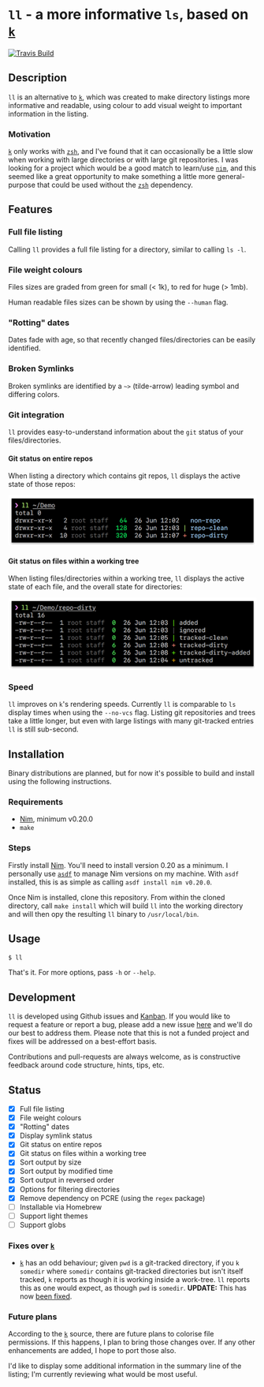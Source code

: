 # `ll` - a more informative `ls`, based on [`k`][1]

[![Travis Build][9]][10]


## Description

`ll` is an alternative to [`k`][1], which was created to make
directory listings more informative and readable, using colour to add
visual weight to important information in the listing.

### Motivation

[`k`][1] only works with [`zsh`][2], and I've found that it can
occasionally be a little slow when working with large directories or
with large git repositories. I was looking for a project which would
be a good match to learn/use [`nim`][3], and this seemed like a great
opportunity to make something a little more general-purpose that could
be used without the [`zsh`][2] dependency.

## Features

### Full file listing

Calling `ll` provides a full file listing for a directory, similar to calling
`ls -l`.

### File weight colours

Files sizes are graded from green for small (< 1k), to red for huge (> 1mb).

Human readable files sizes can be shown by using the `--human` flag.

### "Rotting" dates

Dates fade with age, so that recently changed files/directories can be
easily identified.

### Broken Symlinks

Broken symlinks are identified by a `~>` (tilde-arrow) leading symbol
and differing colors.

### Git integration

`ll` provides easy-to-understand information about the `git` status of
your files/directories.

#### Git status on entire repos

When listing a directory which contains git repos, `ll` displays the
active state of those repos:

![Image demonstrating repository listing](.images/repos.png)

#### Git status on files within a working tree

When listing files/directories within a working tree, `ll` displays
the active state of each file, and the overall state for directories:

![Image demonstrating file listing](.images/status.png)

### Speed

`ll` improves on `k`'s rendering speeds. Currently `ll` is comparable
to `ls` display times when using the `--no-vcs` flag. Listing git
repositories and trees take a little longer, but even with large
listings with many git-tracked entries `ll` is still sub-second.

## Installation

Binary distributions are planned, but for now it's possible to build
and install using the following instructions.

### Requirements

- [Nim][3], minimum v0.20.0
- `make`

### Steps

Firstly install [Nim][3]. You'll need to install version 0.20 as a
minimum. I personally use [`asdf`][6] to manage Nim versions on my
machine. With `asdf` installed, this is as simple as calling `asdf
install nim v0.20.0`.

Once Nim is installed, clone this repository. From within the cloned
directory, call `make install` which will build `ll` into the working
directory and will then opy the resulting `ll` binary to `/usr/local/bin`.

## Usage

    $ ll

That's it. For more options, pass `-h` or `--help`.

## Development

`ll` is developed using Github issues and [Kanban][4]. If you would
like to request a feature or report a bug, please add a new issue
[here](https://github.com/OldhamMade/ll/issues) and we'll do our best
to address them. Please note that this is not a funded project and
fixes will be addressed on a best-effort basis.

Contributions and pull-requests are always welcome, as is constructive
feedback around code structure, hints, tips, etc.

## Status

- [x] Full file listing
- [x] File weight colours
- [x] "Rotting" dates
- [x] Display symlink status
- [x] Git status on entire repos
- [x] Git status on files within a working tree
- [x] Sort output by size
- [x] Sort output by modified time
- [x] Sort output in reversed order
- [x] Options for filtering directories
- [x] Remove dependency on PCRE (using the `regex` package)
- [ ] Installable via Homebrew
- [ ] Support light themes
- [ ] Support globs

### Fixes over [`k`][1]

* [`k`][1] has an odd behaviour; given `pwd` is a git-tracked
directory, if you `k somedir` where `somedir` contains git-tracked
directories but isn't itself tracked, `k` reports as though it is
working inside a work-tree. `ll` reports this as one would expect, as
though `pwd` is `somedir`. **UPDATE:** This has now
[been fixed](https://github.com/supercrabtree/k/issues/47).

### Future plans

According to the [`k`][1] source, there are future plans to colorise
file permissions. If this happens, I plan to bring those changes
over. If any other enhancements are added, I hope to port those also.

I'd like to display some additional information in the summary line of
the listing; I'm currently reviewing what would be most useful.


[1]: https://github.com/supercrabtree/k
[2]: https://en.wikipedia.org/wiki/Z_shell
[3]: https://nim-lang.org
[4]: https://en.wikipedia.org/wiki/Kanban
[6]: https://github.com/asdf-vm/asdf
[7]: https://badge.waffle.io/03e04bd3c5dd71dd392210b4479adccc.svg?columns=all
[8]: https://waffle.io/OldhamMade/ll
[9]: https://api.travis-ci.org/OldhamMade/ll.svg?branch=master
[10]: https://travis-ci.org/OldhamMade/ll
